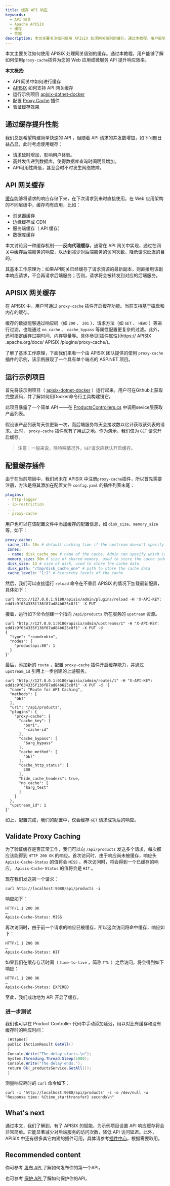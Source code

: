 ```yaml
---
title: 缓存 API 响应
keywords:
  - API 网关
  - Apache APISIX
  - 缓存
  - 性能
description: 本文主要关注如何使用 APISIX 处理网关级别的缓存。通过本教程，用户能够了解如何使用`proxy-cache`插件为您的 Web 应用或微服务 API 提升响应效率。
---
```


<!--
#
# Licensed to the Apache Software Foundation (ASF) under one or more
# contributor license agreements.  See the NOTICE file distributed with
# this work for additional information regarding copyright ownership.
# The ASF licenses this file to You under the Apache License, Version 2.0
# (the "License"); you may not use this file except in compliance with
# the License.  You may obtain a copy of the License at
#
#     http://www.apache.org/licenses/LICENSE-2.0
#
# Unless required by applicable law or agreed to in writing, software
# distributed under the License is distributed on an "AS IS" BASIS,
# WITHOUT WARRANTIES OR CONDITIONS OF ANY KIND, either express or implied.
# See the License for the specific language governing permissions and
# limitations under the License.
#
-->

本文主要关注如何使用 APISIX 处理网关级别的缓存。通过本教程，用户能够了解如何使用`proxy-cache`插件为您的 Web 应用或微服务 API 提升响应效率。

**本文概览:**

-  API 网关中如何进行缓存
-  [APISIX](https://apisix.apache.org/docs/apisix/getting-started/) 如何支持 API 网关缓存
- 运行示例项目 [apisix-dotnet-docker](https://github.com/Boburmirzo/apisix-dotnet-docker)
- 配置 [Proxy Cache](https://apisix.apache.org/docs/apisix/plugins/proxy-cache/) 插件
- 验证缓存效果

## 通过缓存提升性能

我们总是希望构建简单快速的 API ，但随着 API 请求的并发数增加，如下问题日益凸显，此时考虑使用缓存：

- 请求延时增加，影响用户体验。
- 高并发传递到数据库，使得数据库查询时间明显增加。
- API可用性降低，甚至会时不时发生网络故障。

##  API 网关缓存

[缓存](https://en.wikipedia.org/wiki/Cache_(computing))能够将请求的响应存储下来，在下次请求到来时直接使用。在 Web 应用架构的不同层级中，缓存均有应用，比如：

- 浏览器缓存
- 边缘缓存或 CDN
- 服务端缓存（ API 缓存）
- 数据库缓存

本文讨论另一种缓存机制——**反向代理缓存**，通常在 API 网关中实现，通过在网关中缓存后端服务的响应，以达到减少对后端服务的访问次数，降低请求延迟的目的。

其基本工作原理为：如果API网关已经缓存了请求资源的最新副本，则直接用该副本响应请求，不会再请求后端服务；否则，请求将会被转发到对应的后端服务。

##  APISIX 网关缓存

在 APISIX 中，用户可通过 `proxy-cache` 插件开启缓存功能。当前支持基于磁盘和内存的缓存。

缓存的数据能够通过响应码（如 `200` 、 `201` ）、请求方法（如 `GET` 、 `HEAD` ）等进行过滤，也能通过 `no_cache` 、 `cache_bypass` 等属性配置更复杂的过滤。此外，还可指定缓存过期时间、内存容量等。具体参见[插件属性](https:// APISIX .apache.org/docs/ APISIX /plugins/proxy-cache/)。

了解了基本工作原理，下面我们来看一个由 APISIX 团队提供的使用 `proxy-cache` 插件的示例，该示例展现了一个具有单个端点的 ASP.NET 项目。

## 运行示例项目

首先将该示例项目（ [apisix-dotnet-docker](https://github.com/Boburmirzo/apisix-dotnet-docker) ）运行起来。用户可在Github上获取完整源码，并了解如何用Docker命令行工具构建镜它。

此项目暴露了一个简单 API ——在 [ProductsControllers.cs](https://github.com/Boburmirzo/apisix-dotnet-docker/blob/main/ProductApi/Controllers/ProductsController.cs) 中调用sevice层获取产品列表。

假设该产品列表每天仅更新一次，而后端服务每天会接收数以亿计获取该列表的请求。此时， `proxy-cache` 插件就有了用武之地。作为演示，我们仅为 `GET` 请求开启缓存。

> 注意：一般来说，除特殊情况外，`GET`请求应默认开启缓存。

## 配置缓存插件

由于在当前项目中，我们尚未在 APISIX 中注册`proxy-cache`插件，所以首先需要注册，方法是将其添加在配置文件 `config.yaml` 的插件列表末尾：

``` yaml
plugins:
 - http-logger
 - ip-restriction
 ...
 - proxy-cache
```

用户也可以在该配置文件中添加缓存的配置信息，如 `disk_size`、`memory_size`等，如下：

``` yaml
proxy_cache:
 cache_ttl: 10s # default caching time if the upstream doesn't specify the caching time
 zones:
 - name: disk_cache_one # name of the cache. Admin can specify which cache to use in the Admin API by name
 memory_size: 50m # size of shared memory, used to store the cache index
 disk_size: 1G # size of disk, used to store the cache data
 disk_path: "/tmp/disk_cache_one" # path to store the cache data
 cache_levels: "1:2" # hierarchy levels of the cache
```

然后，我们可以直接运行 `reload` 命令在不重启 APISIX 的情况下加载最新配置，具体如下：

``` shell
curl http://127.0.0.1:9180/apisix/admin/plugins/reload -H 'X-API-KEY: edd1c9f034335f136f87ad84b625c8f1' -X PUT
```

接着，运行如下命令创建一个指向 `/api/products` 所在服务的 `upstream` 资源。

``` shell
curl "http://127.0.0.1:9180/apisix/admin/upstreams/1" -H "X-API-KEY: edd1c9f034335f136f87ad84b625c8f1" -X PUT -d '
{
  "type": "roundrobin",
  "nodes": {
    "productapi:80": 1
  }
}'
```

最后，添加新的 `route` ，配置 `proxy-cache` 插件开启缓存能力，并通过 `upstream_id` 引用上一步创建的上游服务。

``` shell
curl "http://127.0.0.1:9180/apisix/admin/routes/1" -H "X-API-KEY: edd1c9f034335f136f87ad84b625c8f1" -X PUT -d '{
  "name": "Route for API Caching",
  "methods": [
    "GET"
  ],
  "uri": "/api/products",
  "plugins": {
    "proxy-cache": {
      "cache_key": [
        "$uri",
        "-cache-id"
      ],
      "cache_bypass": [
        "$arg_bypass"
      ],
      "cache_method": [
        "GET"
      ],
      "cache_http_status": [
        200
      ],
      "hide_cache_headers": true,
      "no_cache": [
        "$arg_test"
      ]
    }
  },
  "upstream_id": 1
}'
```

如上，配置完成，我们的配置中，仅会缓存 `GET` 请求成功后的响应。

## Validate Proxy Caching

为了验证缓存是否正常工作，我们可以向 `/api/products` 发送多个请求，每次都应该能得到 `HTTP 200 OK` 的响应。首次访问时，由于响应尚未被缓存，响应头 `Apisix-Cache-Status` 的值将会 `MISS` 。再次访问时，将会得到一个已缓存的响应， `Apisix-Cache-Status` 的值将会是 `HIT` 。

现在我们发送第一个请求：

``` shell
curl http://localhost:9080/api/products -i
```

响应如下：

``` shell
HTTP/1.1 200 OK
…
Apisix-Cache-Status: MISS
```

再次访问时，由于前一个请求的响应已被缓存，所以这次访问将命中缓存，响应如下：

``` shell
HTTP/1.1 200 OK
…
Apisix-Cache-Status: HIT
```

如果我们在缓存存活时间（ `time-to-live` ，简称 `TTL` ）之后访问，将会得到如下响应：

``` shell
HTTP/1.1 200 OK
…
Apisix-Cache-Status: EXPIRED
```

至此，我们成功地为 API 开启了缓存。

### 进一步测试

我们也可以在 Product Controller 代码中手动添加延迟，用以对比有缓存和没有缓存时的响应时间：

``` c#
 [HttpGet]
 public IActionResult GetAll()
 {
 Console.Write("The delay starts.\n");
 System.Threading.Thread.Sleep(5000);
 Console.Write("The delay ends.");
 return Ok(_productsService.GetAll());
 }
```

测量响应耗时的 `curl` 命令如下：

```shell
curl -i 'http://localhost:9080/api/products' -s -o /dev/null -w "Response time: %{time_starttransfer} seconds\n"
```

## What's next

通过本文，我们了解到，有了 APISIX 的赋能，为示例项目设置 API 响应缓存将会非常简单。它能显著减少对后端服务的访问次数，降低 API 访问延迟。此外， APISIX 中还有很多其它内建的插件可用，具体请参考[插件中心](https://apisix.apache.org/plugins/)，根据需要取用。

## Recommended content

你可参考 [发布 API ](https://apisix.apache.org/zh/docs/apisix/tutorials/expose-api/)了解如何发布你的第一个API。

也可参考 [保护 API ](https://apisix.apache.org/zh/docs/apisix/tutorials/protect-api/)了解如何保护你的API。
